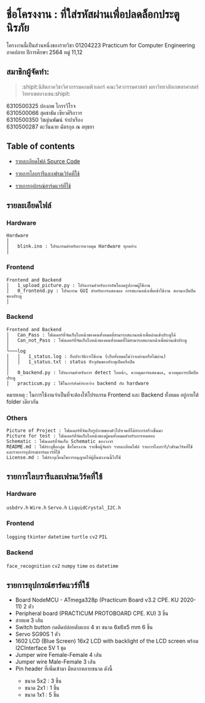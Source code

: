 # ชื่อโครงงาน : ที่ใส่รหัสผ่านเพื่อปลดล็อกประตูนิรภัย
โครงงานนี้เป็นส่วนหนึ่งของรายวิชา 01204223 Practicum for Computer Engineering ภาคปลาย ปีการศึกษา 2564 หมู่ 11,12

## สมาชิกผู้จัดทำ:  
> :shipit:นิสิตภาควิชาวิศวกรรมคอมพิวเตอร์ คณะวิศวกรรมศาสตร์ มหาวิทยาลัยเกษตรศาสตร์ วิทยาเขตบางเขน:shipit:  

6310500325 ปองภพ ไกรรวีโรจ<br>
6310500066 สุคชาธัม เซียวศิริถาวร<br>
6310500350 วิชญ์นพัฒน์ จำปาเรือง<br>
6310500287 ตะวันฉาย ฉัตรกุล ณ อยุธยา<br>

## Table of contents    
  - [รายละเอียดไฟล์ Source Code](#รายละเอียดไฟล์-source-code)
  - [รายการไลบรารีและเฟรมเวิร์คที่ใช้](#รายการไลบรารีและเฟรมเวิร์คที่ใช้)

  - [รายการอุปกรณ์ฮาร์ดแวร์ที่ใช้](#รายการอุปกรณ์ฮาร์ดแวร์ที่ใช้)


## รายละเอียดไฟล์
### Hardware   
```
Hardware
│
│   blink.ino : โปรแกรมสำหรับการควบคุม Hardware ทุกอย่าง
│
```
### Frontend  
```
Frontend and Backend
│   1_upload_picture.py : โปรแกรมสำหรับการอัพโหลดรูปภาพผู้ใช้งาน   
│   0_frontend.py : โปรแกรม GUI สำหรับการแสดงผล การสแกนหน้าเพื่อเข้าใช้งาน สถานะเปิดปิดของประตู
│
```
### Backend  
    
```
Frontend and Backend
│   Can_Pass : โฟลเดอร์ที่จัดเก็บใบหน้าของคนทั้งหมดที่สามารถสแกนหน้าเพื่อผ่านเข้าประตูได้
│   Can_not_Pass : โฟลเดอร์ที่จัดเก็บใบหน้าของคนทั้งหมดที่ไม่สามารถสแกนหน้าเพื่อผ่านเข้าประตู
│
└───log
│   │   1_status.log : ก็บประวัติการใช้งาน (เก็บทั้งหมดไม่ว่าจะผ่านหรือไม่ผ่าน)  
│   │   1_status.txt : status ปัจจุบันของประตุเปิดหรือปิด
│   
│   0_backend.py : โปรแกรมสำหรับการ detect ใบหน้า, ควบคุมการแสดงผล, ควบคุมการเปิดปิดประตู
│   practicum.py : ใช้ในการส่งค่าระหว่าง backend กับ hardware

```
หมายเหตุ : ในการใช้งานจำเป็นที่จะต้องให้โปรแกรม Frontend และ Backend ทั้งหมด อยู่ภายใต้ folder เดียวกัน

### Others  
```
Picture of Project : โฟลเดอร์ที่จัดเก็บรูปภาพของตัวโปรเจคที่ได้ทำการสร้างขึ้นมา
Picture for test : โฟลเดอร์ที่จัดเก็บใบหน้าของผู้คนทั้งหมดสำหรับการทดสอบ
Schematic : โฟลเดอร์ที่จัดเก็บ Schematic ของวงจร
README.md : ไฟล์ระบุชื่อกลุ่ม ชื่อโครงงาน รายชื่อผู้จัดทำ รายละเอียดไฟล์ รายการไลบรารี/เฟรมเวิร์คที่ใช้ และรายการอุปกรณ์ฮาร์ดแวร์ที่ใช้
License.md : ไฟล์ระบุเงื่อนไขการอนุญาตให้ผู้อื่นนำงานนี้ไปใช้
```


## รายการไลบรารีและเฟรมเวิร์คที่ใช้
### Hardware 
`usbdrv.h` `Wire.h` `Servo.h` `LiquidCrystal_I2C.h`  

### Frontend 
`logging` `tkinter` `datetime` `turtle` `cv2` `PIL`  

### Backend 
`face_recognition` `cv2` `numpy` `time` `os` `datetime` 

## รายการอุปกรณ์ฮาร์ดแวร์ที่ใช้
<ul>
  <li>Board NodeMCU - ATmega328p (Practicum Board v3.2 CPE. KU 2020-11) 2 ตัว</li>
  <li>Peripheral board (PRACTICUM PROTOBOARD CPE. KU) 3 ชิ้น</li>
  <li>สายแพ 3 เส้น</li>
  <li>Switch button กดติดปล่อยดับแบบ 4 ขา ขนาด 6x6x5 mm 6 ชิ้น</li>
  <li>Servo SG90S 1 ตัว</li>
  <li>1602 LCD (Blue Screen) 16x2 LCD with backlight of the LCD screen พร้อม I2CInterface 5V 1 ชุด</li>
  <li>Jumper wire Female-Female 4 เส้น</li>
  <li>Jumper wire Male-Female 3 เส้น</li>
  <li>Pin header ที่เพิ่มเข้ามา มีหลากหลายขนาด ดังนี้</li>
    <ul>
      <li>ขนาด 5x2 : 3 ชิ้น</li>
      <li>ขนาด 2x1 : 1 ชิ้น</li>
      <li>ขนาด 1x1 : 5 ชิ้น</li>
    </ul>
  </ul>
